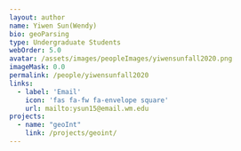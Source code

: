 ```yaml
---
layout: author
name: Yiwen Sun(Wendy)
bio: geoParsing
type: Undergraduate Students
webOrder: 5.0
avatar: /assets/images/peopleImages/yiwensunfall2020.png
imageMask: 0.0
permalink: /people/yiwensunfall2020
links:
  - label: 'Email'
    icon: 'fas fa-fw fa-envelope square'
    url: mailto:ysun15@email.wm.edu
projects:
  - name: "geoInt"
    link: /projects/geoint/
---
```

